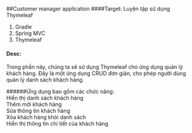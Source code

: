 ##Customer manager application
####Target: Luyện tập sử dụng  Thymeleaf
1. Gradle
2. Spring MVC
3. Thymeleaf

#### Desc:
Trong phần này, chúng ta sẽ sử dụng Thymeleaf cho ứng dụng quản lý khách hàng. Đây là một ứng dụng CRUD đơn giản, cho phép người dùng quản lý danh sách khách hàng.

######Ứng dụng bao gồm các chức năng:  
Hiển thị danh sách khách hàng  
Thêm mới khách hàng  
Sửa thông tin khách hàng  
Xóa khách hàng khỏi danh sách  
Hiển thị thông tin chi tiết của khách hàng